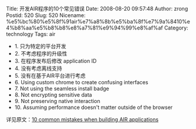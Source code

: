 Title: 开发AIR程序的10个常见错误
Date: 2008-08-20 09:57:48
Author: zrong
Postid: 520
Slug: 520
Nicename: %e5%bc%80%e5%8f%91air%e7%a8%8b%e5%ba%8f%e7%9a%8410%e4%b8%aa%e5%b8%b8%e8%a7%81%e9%94%99%e8%af%af
Category: technology
Tags: air

-   1\. 只为特定的平台开发
-   2\. 不考虑程序的升级性
-   3\. 在程序发布后修改 application ID
-   4\. 没有考虑离线支持
-   5\. 没有在基于AIR平台进行考虑
-   6\. Using custom chrome to create confusing interfaces
-   7\. Not using the seamless install badge
-   8\. Not encrypting sensitive data
-   9\. Not preserving native interaction
-   10\. Assuming performance doesn't matter outside of the browser

详见原文：[10 common mistakes when building AIR
applications](http://www.adobe.com/devnet/air/articles/10_common_mistakes_air.html?devcon=f3)

